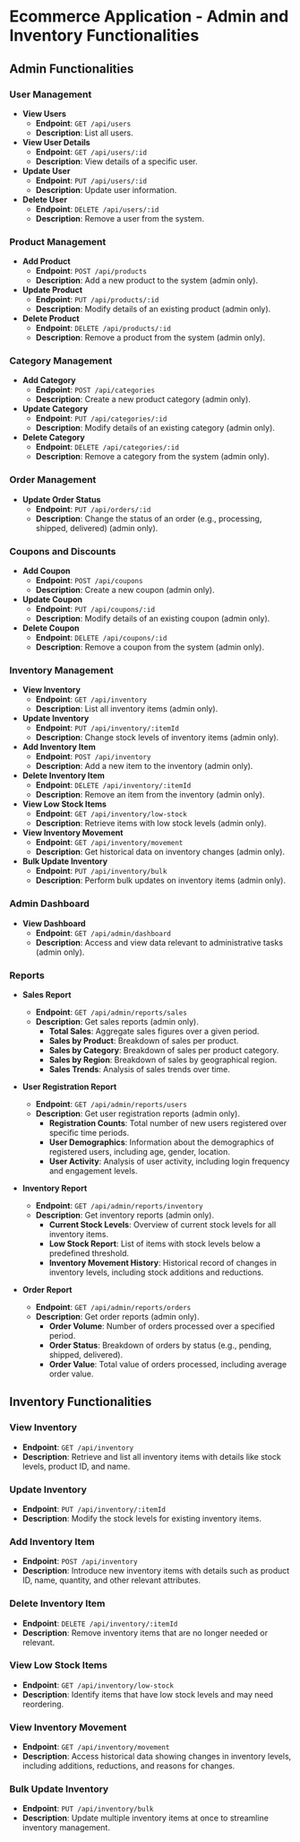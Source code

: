 # Ecommerce Application - Admin and Inventory Functionalities

## Admin Functionalities

### User Management
- **View Users**
  - **Endpoint**: `GET /api/users`
  - **Description**: List all users.
- **View User Details**
  - **Endpoint**: `GET /api/users/:id`
  - **Description**: View details of a specific user.
- **Update User**
  - **Endpoint**: `PUT /api/users/:id`
  - **Description**: Update user information.
- **Delete User**
  - **Endpoint**: `DELETE /api/users/:id`
  - **Description**: Remove a user from the system.

### Product Management
- **Add Product**
  - **Endpoint**: `POST /api/products`
  - **Description**: Add a new product to the system (admin only).
- **Update Product**
  - **Endpoint**: `PUT /api/products/:id`
  - **Description**: Modify details of an existing product (admin only).
- **Delete Product**
  - **Endpoint**: `DELETE /api/products/:id`
  - **Description**: Remove a product from the system (admin only).

### Category Management
- **Add Category**
  - **Endpoint**: `POST /api/categories`
  - **Description**: Create a new product category (admin only).
- **Update Category**
  - **Endpoint**: `PUT /api/categories/:id`
  - **Description**: Modify details of an existing category (admin only).
- **Delete Category**
  - **Endpoint**: `DELETE /api/categories/:id`
  - **Description**: Remove a category from the system (admin only).

### Order Management
- **Update Order Status**
  - **Endpoint**: `PUT /api/orders/:id`
  - **Description**: Change the status of an order (e.g., processing, shipped, delivered) (admin only).

### Coupons and Discounts
- **Add Coupon**
  - **Endpoint**: `POST /api/coupons`
  - **Description**: Create a new coupon (admin only).
- **Update Coupon**
  - **Endpoint**: `PUT /api/coupons/:id`
  - **Description**: Modify details of an existing coupon (admin only).
- **Delete Coupon**
  - **Endpoint**: `DELETE /api/coupons/:id`
  - **Description**: Remove a coupon from the system (admin only).

### Inventory Management
- **View Inventory**
  - **Endpoint**: `GET /api/inventory`
  - **Description**: List all inventory items (admin only).
- **Update Inventory**
  - **Endpoint**: `PUT /api/inventory/:itemId`
  - **Description**: Change stock levels of inventory items (admin only).
- **Add Inventory Item**
  - **Endpoint**: `POST /api/inventory`
  - **Description**: Add a new item to the inventory (admin only).
- **Delete Inventory Item**
  - **Endpoint**: `DELETE /api/inventory/:itemId`
  - **Description**: Remove an item from the inventory (admin only).
- **View Low Stock Items**
  - **Endpoint**: `GET /api/inventory/low-stock`
  - **Description**: Retrieve items with low stock levels (admin only).
- **View Inventory Movement**
  - **Endpoint**: `GET /api/inventory/movement`
  - **Description**: Get historical data on inventory changes (admin only).
- **Bulk Update Inventory**
  - **Endpoint**: `PUT /api/inventory/bulk`
  - **Description**: Perform bulk updates on inventory items (admin only).

### Admin Dashboard
- **View Dashboard**
  - **Endpoint**: `GET /api/admin/dashboard`
  - **Description**: Access and view data relevant to administrative tasks (admin only).

### Reports
- **Sales Report**
  - **Endpoint**: `GET /api/admin/reports/sales`
  - **Description**: Get sales reports (admin only).
    - **Total Sales**: Aggregate sales figures over a given period.
    - **Sales by Product**: Breakdown of sales per product.
    - **Sales by Category**: Breakdown of sales per product category.
    - **Sales by Region**: Breakdown of sales by geographical region.
    - **Sales Trends**: Analysis of sales trends over time.

- **User Registration Report**
  - **Endpoint**: `GET /api/admin/reports/users`
  - **Description**: Get user registration reports (admin only).
    - **Registration Counts**: Total number of new users registered over specific time periods.
    - **User Demographics**: Information about the demographics of registered users, including age, gender, location.
    - **User Activity**: Analysis of user activity, including login frequency and engagement levels.

- **Inventory Report**
  - **Endpoint**: `GET /api/admin/reports/inventory`
  - **Description**: Get inventory reports (admin only).
    - **Current Stock Levels**: Overview of current stock levels for all inventory items.
    - **Low Stock Report**: List of items with stock levels below a predefined threshold.
    - **Inventory Movement History**: Historical record of changes in inventory levels, including stock additions and reductions.

- **Order Report**
  - **Endpoint**: `GET /api/admin/reports/orders`
  - **Description**: Get order reports (admin only).
    - **Order Volume**: Number of orders processed over a specified period.
    - **Order Status**: Breakdown of orders by status (e.g., pending, shipped, delivered).
    - **Order Value**: Total value of orders processed, including average order value.

## Inventory Functionalities

### View Inventory
- **Endpoint**: `GET /api/inventory`
- **Description**: Retrieve and list all inventory items with details like stock levels, product ID, and name.

### Update Inventory
- **Endpoint**: `PUT /api/inventory/:itemId`
- **Description**: Modify the stock levels for existing inventory items.

### Add Inventory Item
- **Endpoint**: `POST /api/inventory`
- **Description**: Introduce new inventory items with details such as product ID, name, quantity, and other relevant attributes.

### Delete Inventory Item
- **Endpoint**: `DELETE /api/inventory/:itemId`
- **Description**: Remove inventory items that are no longer needed or relevant.

### View Low Stock Items
- **Endpoint**: `GET /api/inventory/low-stock`
- **Description**: Identify items that have low stock levels and may need reordering.

### View Inventory Movement
- **Endpoint**: `GET /api/inventory/movement`
- **Description**: Access historical data showing changes in inventory levels, including additions, reductions, and reasons for changes.

### Bulk Update Inventory
- **Endpoint**: `PUT /api/inventory/bulk`
- **Description**: Update multiple inventory items at once to streamline inventory management.

